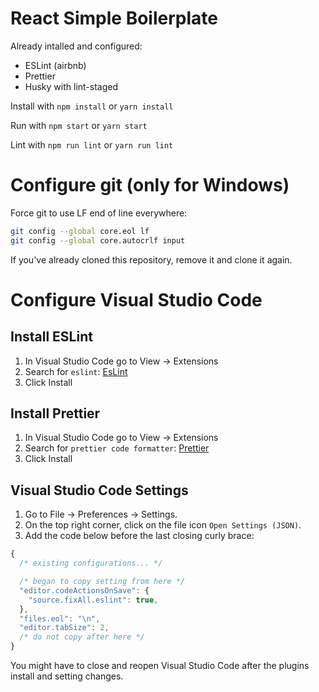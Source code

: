 # React Simple Boilerplate

Already intalled and configured:
* ESLint (airbnb)
* Prettier
* Husky with lint-staged

Install with `npm install` or `yarn install`

Run with `npm start` or `yarn start`

Lint with `npm run lint` or `yarn run lint`

# Configure git (only for Windows)

Force git to use LF end of line everywhere:

```bash
git config --global core.eol lf
git config --global core.autocrlf input
```

If you've already cloned this repository, remove it and clone it again.

# Configure Visual Studio Code

## Install ESLint

1. In Visual Studio Code go to View -> Extensions
2. Search for `eslint`: [EsLint](https://marketplace.visualstudio.com/items?itemName=dbaeumer.vscode-eslint)
3. Click Install

## Install Prettier

1. In Visual Studio Code go to View -> Extensions
2. Search for `prettier code formatter`: [Prettier](https://marketplace.visualstudio.com/items?itemName=esbenp.prettier-vscode)
3. Click Install

## Visual Studio Code Settings

1. Go to File -> Preferences -> Settings.
2. On the top right corner, click on the file icon `Open Settings (JSON)`.
3. Add the code below before the last closing curly brace:

```js
{
  /* existing configurations... */

  /* began to copy setting from here */
  "editor.codeActionsOnSave": {
    "source.fixAll.eslint": true,
  },
  "files.eol": "\n",
  "editor.tabSize": 2,
  /* do not copy after here */
}
```

You might have to close and reopen Visual Studio Code after the plugins install and setting changes.